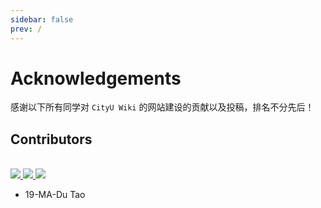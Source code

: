 ```yaml
---
sidebar: false
prev: /
---
```


# Acknowledgements

感谢以下所有同学对 `CityU Wiki` 的网站建设的贡献以及投稿，排名不分先后！

## Contributors

<br>

<div class="avatar-container">
<a href="https://github.com/FyisFe">
    <img src="https://github.com/FyisFe.png" class="avatar">
</a>

<a href="https://github.com/buyeah1109">
    <img src="https://github.com/buyeah1109.png" class="avatar">
</a>

<a href="https://github.com/shellmik">
    <img src="https://github.com/shellmik.png" class="avatar">
</a>

</div>

- 19-MA-Du Tao

